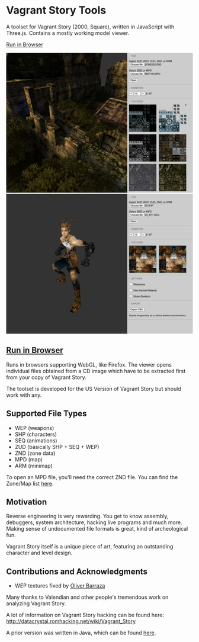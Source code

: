 # Vagrant Story Tools

A toolset for Vagrant Story (2000, Square), written in JavaScript with Three.js.
Contains a mostly working model viewer.

[Run in Browser](https://morris.github.io/vstools)

<img src="img/screenshot2.jpg">

<img src="img/screenshot1.jpg">

## [Run in Browser](https://morris.github.io/vstools)

Runs in browsers supporting WebGL, like Firefox.
The viewer opens individual files obtained from a CD image
which have to be extracted first from your copy of Vagrant Story.

The toolset is developed for the US Version of Vagrant Story but should work with any.

## Supported File Types

- WEP (weapons)
- SHP (characters)
- SEQ (animations)
- ZUD (basically SHP + SEQ + WEP)
- ZND (zone data)
- MPD (map)
- ARM (minimap)

To open an MPD file, you'll need the correct ZND file.
You can find the Zone/Map list
[here](http://datacrystal.romhacking.net/wiki/Vagrant_Story:rooms_list).

## Motivation

Reverse engineering is very rewarding.
You get to know assembly, debuggers, system architecture, hacking live programs and much more.
Making sense of undocumented file formats is great, kind of archeological fun.

Vagrant Story itself is a unique piece of art,
featuring an outstanding character and level design.

## Contributions and Acknowledgments

- WEP textures fixed by [Oliver Barraza](https://github.com/MercurialForge)

Many thanks to Valendian and other people's tremendous work on analyzing Vagrant Story.

A lot of information on Vagrant Story hacking can be found here:
http://datacrystal.romhacking.net/wiki/Vagrant_Story

A prior version was written in Java, which can be found [here](https://github.com/morris/vstools-java).
